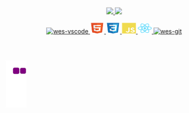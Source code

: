 <br>
<div align="center" display="inline-block">
  <a href="https://github.com/wxsleyb">
  <img height="180em" src="https://github-readme-stats.vercel.app/api?username=wxsleyb&show_icons=true&theme=react&include_all_commits=true&count_private=true"/>
  <img height="180em" src="https://github-readme-stats.vercel.app/api/top-langs/?username=wxsleyb&layout=compact&langs_count=7&theme=react" />

</div>
<br>
  
<div align="center"> 
   <img alt="wes-vscode" height="25" width="33" src="https://cdn.jsdelivr.net/gh/devicons/devicon/icons/vscode/vscode-original.svg" />
  <img  alt="wes-HTML" height="25" width="33" src="https://raw.githubusercontent.com/devicons/devicon/master/icons/html5/html5-original.svg">
  <img  alt="wes-CSS" height="25" width="33" src="https://raw.githubusercontent.com/devicons/devicon/master/icons/css3/css3-original.svg">
  <img  alt="wes-Js" height="25" width="33" src="https://raw.githubusercontent.com/devicons/devicon/master/icons/javascript/javascript-plain.svg">
  <img  alt="wes-React" height="25" width="33" src="https://raw.githubusercontent.com/devicons/devicon/master/icons/react/react-original.svg">
  <img alt="wes-git" height="25" width="33" src="https://cdn.jsdelivr.net/gh/devicons/devicon/icons/git/git-original.svg" />          
</div>
  
  ##

<br> 

![Snake gif](https://github.com/wxsleyb/wxsleyb/blob/output/github-contribution-grid-snake.gif)
